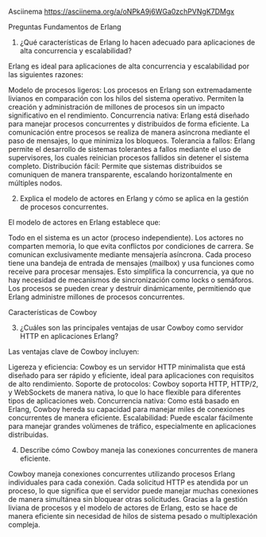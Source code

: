 
Asciinema
https://asciinema.org/a/oNPkA9j6WGa0zchPVNgK7DMgx

Preguntas 
Fundamentos de Erlang
1. ¿Qué características de Erlang lo hacen adecuado para aplicaciones de alta concurrencia y escalabilidad?

Erlang es ideal para aplicaciones de alta concurrencia y escalabilidad por las siguientes razones:

Modelo de procesos ligeros: Los procesos en Erlang son extremadamente livianos en comparación con los hilos del sistema operativo. Permiten la creación y administración de millones de procesos sin un impacto significativo en el rendimiento.
Concurrencia nativa: Erlang está diseñado para manejar procesos concurrentes y distribuidos de forma eficiente. La comunicación entre procesos se realiza de manera asíncrona mediante el paso de mensajes, lo que minimiza los bloqueos.
Tolerancia a fallos: Erlang permite el desarrollo de sistemas tolerantes a fallos mediante el uso de supervisores, los cuales reinician procesos fallidos sin detener el sistema completo.
Distribución fácil: Permite que sistemas distribuidos se comuniquen de manera transparente, escalando horizontalmente en múltiples nodos.

2. Explica el modelo de actores en Erlang y cómo se aplica en la gestión de procesos concurrentes.

El modelo de actores en Erlang establece que:

Todo en el sistema es un actor (proceso independiente).
Los actores no comparten memoria, lo que evita conflictos por condiciones de carrera.
Se comunican exclusivamente mediante mensajería asíncrona. Cada proceso tiene una bandeja de entrada de mensajes (mailbox) y usa funciones como receive para procesar mensajes.
Esto simplifica la concurrencia, ya que no hay necesidad de mecanismos de sincronización como locks o semáforos. Los procesos se pueden crear y destruir dinámicamente, permitiendo que Erlang administre millones de procesos concurrentes.

Características de Cowboy

3. ¿Cuáles son las principales ventajas de usar Cowboy como servidor HTTP en aplicaciones Erlang?

Las ventajas clave de Cowboy incluyen:

Ligereza y eficiencia: Cowboy es un servidor HTTP minimalista que está diseñado para ser rápido y eficiente, ideal para aplicaciones con requisitos de alto rendimiento.
Soporte de protocolos: Cowboy soporta HTTP, HTTP/2, y WebSockets de manera nativa, lo que lo hace flexible para diferentes tipos de aplicaciones web.
Concurrencia nativa: Como está basado en Erlang, Cowboy hereda su capacidad para manejar miles de conexiones concurrentes de manera eficiente.
Escalabilidad: Puede escalar fácilmente para manejar grandes volúmenes de tráfico, especialmente en aplicaciones distribuidas.


4. Describe cómo Cowboy maneja las conexiones concurrentes de manera eficiente.

Cowboy maneja conexiones concurrentes utilizando procesos Erlang individuales para cada conexión. Cada solicitud HTTP es atendida por un proceso, lo que significa que el servidor puede manejar muchas conexiones de manera simultánea sin bloquear otras solicitudes. Gracias a la gestión liviana de procesos y el modelo de actores de Erlang, esto se hace de manera eficiente sin necesidad de hilos de sistema pesado o multiplexación compleja.

